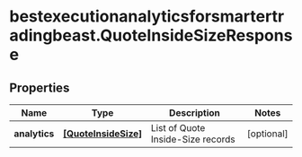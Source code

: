 # bestexecutionanalyticsforsmartertradingbeast.QuoteInsideSizeResponse

## Properties

Name | Type | Description | Notes
------------ | ------------- | ------------- | -------------
**analytics** | [**[QuoteInsideSize]**](QuoteInsideSize.md) | List of Quote Inside-Size records | [optional] 


